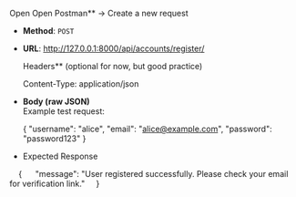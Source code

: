  Open Open Postman** → Create a new request

- **Method**: `POST`

- **URL**: http://127.0.0.1:8000/api/accounts/register/
  
  Headers** (optional for now, but good practice)
  
  Content-Type: application/json

- **Body (raw JSON)**  
  Example test request:
  
  {
   "username": "alice",
   "email": "[alice@example.com](mailto:alice@example.com)",
   "password": "password123"
  }

- Expected Response

    {
      "message": "User registered successfully. Please check your email for verification link."
    }
